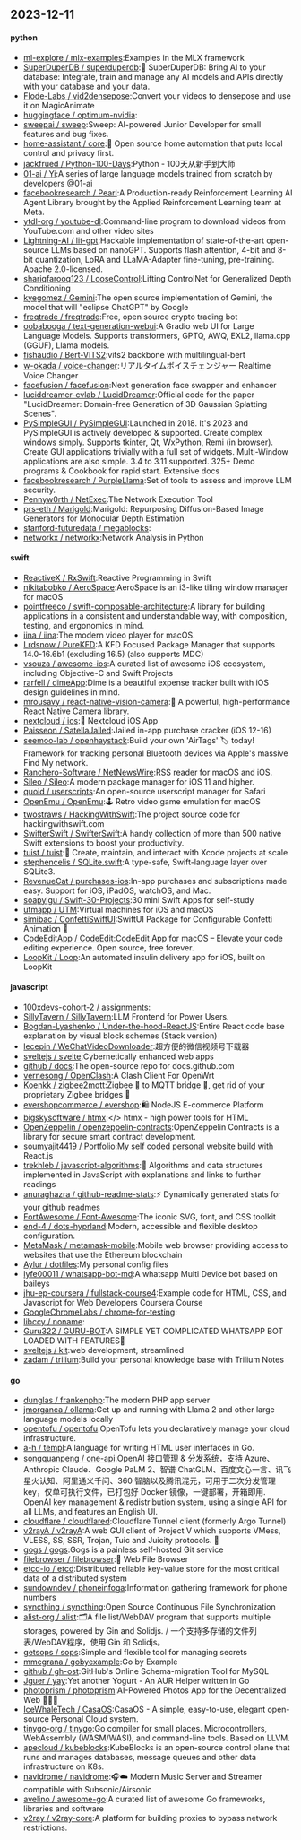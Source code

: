 ## 2023-12-11

#### python
* [ml-explore / mlx-examples](https://github.com/ml-explore/mlx-examples):Examples in the MLX framework
* [SuperDuperDB / superduperdb](https://github.com/SuperDuperDB/superduperdb):🔮 SuperDuperDB: Bring AI to your database: Integrate, train and manage any AI models and APIs directly with your database and your data.
* [Flode-Labs / vid2densepose](https://github.com/Flode-Labs/vid2densepose):Convert your videos to densepose and use it on MagicAnimate
* [huggingface / optimum-nvidia](https://github.com/huggingface/optimum-nvidia):
* [sweepai / sweep](https://github.com/sweepai/sweep):Sweep: AI-powered Junior Developer for small features and bug fixes.
* [home-assistant / core](https://github.com/home-assistant/core):🏡 Open source home automation that puts local control and privacy first.
* [jackfrued / Python-100-Days](https://github.com/jackfrued/Python-100-Days):Python - 100天从新手到大师
* [01-ai / Yi](https://github.com/01-ai/Yi):A series of large language models trained from scratch by developers @01-ai
* [facebookresearch / Pearl](https://github.com/facebookresearch/Pearl):A Production-ready Reinforcement Learning AI Agent Library brought by the Applied Reinforcement Learning team at Meta.
* [ytdl-org / youtube-dl](https://github.com/ytdl-org/youtube-dl):Command-line program to download videos from YouTube.com and other video sites
* [Lightning-AI / lit-gpt](https://github.com/Lightning-AI/lit-gpt):Hackable implementation of state-of-the-art open-source LLMs based on nanoGPT. Supports flash attention, 4-bit and 8-bit quantization, LoRA and LLaMA-Adapter fine-tuning, pre-training. Apache 2.0-licensed.
* [shariqfarooq123 / LooseControl](https://github.com/shariqfarooq123/LooseControl):Lifting ControlNet for Generalized Depth Conditioning
* [kyegomez / Gemini](https://github.com/kyegomez/Gemini):The open source implementation of Gemini, the model that will "eclipse ChatGPT" by Google
* [freqtrade / freqtrade](https://github.com/freqtrade/freqtrade):Free, open source crypto trading bot
* [oobabooga / text-generation-webui](https://github.com/oobabooga/text-generation-webui):A Gradio web UI for Large Language Models. Supports transformers, GPTQ, AWQ, EXL2, llama.cpp (GGUF), Llama models.
* [fishaudio / Bert-VITS2](https://github.com/fishaudio/Bert-VITS2):vits2 backbone with multilingual-bert
* [w-okada / voice-changer](https://github.com/w-okada/voice-changer):リアルタイムボイスチェンジャー Realtime Voice Changer
* [facefusion / facefusion](https://github.com/facefusion/facefusion):Next generation face swapper and enhancer
* [luciddreamer-cvlab / LucidDreamer](https://github.com/luciddreamer-cvlab/LucidDreamer):Official code for the paper "LucidDreamer: Domain-free Generation of 3D Gaussian Splatting Scenes".
* [PySimpleGUI / PySimpleGUI](https://github.com/PySimpleGUI/PySimpleGUI):Launched in 2018. It's 2023 and PySimpleGUI is actively developed & supported. Create complex windows simply. Supports tkinter, Qt, WxPython, Remi (in browser). Create GUI applications trivially with a full set of widgets. Multi-Window applications are also simple. 3.4 to 3.11 supported. 325+ Demo programs & Cookbook for rapid start. Extensive docs
* [facebookresearch / PurpleLlama](https://github.com/facebookresearch/PurpleLlama):Set of tools to assess and improve LLM security.
* [Pennyw0rth / NetExec](https://github.com/Pennyw0rth/NetExec):The Network Execution Tool
* [prs-eth / Marigold](https://github.com/prs-eth/Marigold):Marigold: Repurposing Diffusion-Based Image Generators for Monocular Depth Estimation
* [stanford-futuredata / megablocks](https://github.com/stanford-futuredata/megablocks):
* [networkx / networkx](https://github.com/networkx/networkx):Network Analysis in Python

#### swift
* [ReactiveX / RxSwift](https://github.com/ReactiveX/RxSwift):Reactive Programming in Swift
* [nikitabobko / AeroSpace](https://github.com/nikitabobko/AeroSpace):AeroSpace is an i3-like tiling window manager for macOS
* [pointfreeco / swift-composable-architecture](https://github.com/pointfreeco/swift-composable-architecture):A library for building applications in a consistent and understandable way, with composition, testing, and ergonomics in mind.
* [iina / iina](https://github.com/iina/iina):The modern video player for macOS.
* [Lrdsnow / PureKFD](https://github.com/Lrdsnow/PureKFD):A KFD Focused Package Manager that supports 14.0-16.6b1 (excluding 16.5) (also supports MDC)
* [vsouza / awesome-ios](https://github.com/vsouza/awesome-ios):A curated list of awesome iOS ecosystem, including Objective-C and Swift Projects
* [rarfell / dimeApp](https://github.com/rarfell/dimeApp):Dime is a beautiful expense tracker built with iOS design guidelines in mind.
* [mrousavy / react-native-vision-camera](https://github.com/mrousavy/react-native-vision-camera):📸 A powerful, high-performance React Native Camera library.
* [nextcloud / ios](https://github.com/nextcloud/ios):📱 Nextcloud iOS App
* [Paisseon / SatellaJailed](https://github.com/Paisseon/SatellaJailed):Jailed in-app purchase cracker (iOS 12-16)
* [seemoo-lab / openhaystack](https://github.com/seemoo-lab/openhaystack):Build your own 'AirTags' 🏷 today! Framework for tracking personal Bluetooth devices via Apple's massive Find My network.
* [Ranchero-Software / NetNewsWire](https://github.com/Ranchero-Software/NetNewsWire):RSS reader for macOS and iOS.
* [Sileo / Sileo](https://github.com/Sileo/Sileo):A modern package manager for iOS 11 and higher.
* [quoid / userscripts](https://github.com/quoid/userscripts):An open-source userscript manager for Safari
* [OpenEmu / OpenEmu](https://github.com/OpenEmu/OpenEmu):🕹 Retro video game emulation for macOS
* [twostraws / HackingWithSwift](https://github.com/twostraws/HackingWithSwift):The project source code for hackingwithswift.com
* [SwifterSwift / SwifterSwift](https://github.com/SwifterSwift/SwifterSwift):A handy collection of more than 500 native Swift extensions to boost your productivity.
* [tuist / tuist](https://github.com/tuist/tuist):🚀 Create, maintain, and interact with Xcode projects at scale
* [stephencelis / SQLite.swift](https://github.com/stephencelis/SQLite.swift):A type-safe, Swift-language layer over SQLite3.
* [RevenueCat / purchases-ios](https://github.com/RevenueCat/purchases-ios):In-app purchases and subscriptions made easy. Support for iOS, iPadOS, watchOS, and Mac.
* [soapyigu / Swift-30-Projects](https://github.com/soapyigu/Swift-30-Projects):30 mini Swift Apps for self-study
* [utmapp / UTM](https://github.com/utmapp/UTM):Virtual machines for iOS and macOS
* [simibac / ConfettiSwiftUI](https://github.com/simibac/ConfettiSwiftUI):SwiftUI Package for Configurable Confetti Animation 🎉
* [CodeEditApp / CodeEdit](https://github.com/CodeEditApp/CodeEdit):CodeEdit App for macOS – Elevate your code editing experience. Open source, free forever.
* [LoopKit / Loop](https://github.com/LoopKit/Loop):An automated insulin delivery app for iOS, built on LoopKit

#### javascript
* [100xdevs-cohort-2 / assignments](https://github.com/100xdevs-cohort-2/assignments):
* [SillyTavern / SillyTavern](https://github.com/SillyTavern/SillyTavern):LLM Frontend for Power Users.
* [Bogdan-Lyashenko / Under-the-hood-ReactJS](https://github.com/Bogdan-Lyashenko/Under-the-hood-ReactJS):Entire React code base explanation by visual block schemes (Stack version)
* [lecepin / WeChatVideoDownloader](https://github.com/lecepin/WeChatVideoDownloader):超方便的微信视频号下载器
* [sveltejs / svelte](https://github.com/sveltejs/svelte):Cybernetically enhanced web apps
* [github / docs](https://github.com/github/docs):The open-source repo for docs.github.com
* [vernesong / OpenClash](https://github.com/vernesong/OpenClash):A Clash Client For OpenWrt
* [Koenkk / zigbee2mqtt](https://github.com/Koenkk/zigbee2mqtt):Zigbee 🐝 to MQTT bridge 🌉, get rid of your proprietary Zigbee bridges 🔨
* [evershopcommerce / evershop](https://github.com/evershopcommerce/evershop):🛍️ NodeJS E-commerce Platform
* [bigskysoftware / htmx](https://github.com/bigskysoftware/htmx):</> htmx - high power tools for HTML
* [OpenZeppelin / openzeppelin-contracts](https://github.com/OpenZeppelin/openzeppelin-contracts):OpenZeppelin Contracts is a library for secure smart contract development.
* [soumyajit4419 / Portfolio](https://github.com/soumyajit4419/Portfolio):My self coded personal website build with React.js
* [trekhleb / javascript-algorithms](https://github.com/trekhleb/javascript-algorithms):📝 Algorithms and data structures implemented in JavaScript with explanations and links to further readings
* [anuraghazra / github-readme-stats](https://github.com/anuraghazra/github-readme-stats):⚡ Dynamically generated stats for your github readmes
* [FortAwesome / Font-Awesome](https://github.com/FortAwesome/Font-Awesome):The iconic SVG, font, and CSS toolkit
* [end-4 / dots-hyprland](https://github.com/end-4/dots-hyprland):Modern, accessible and flexible desktop configuration.
* [MetaMask / metamask-mobile](https://github.com/MetaMask/metamask-mobile):Mobile web browser providing access to websites that use the Ethereum blockchain
* [Aylur / dotfiles](https://github.com/Aylur/dotfiles):My personal config files
* [lyfe00011 / whatsapp-bot-md](https://github.com/lyfe00011/whatsapp-bot-md):A whatsapp Multi Device bot based on baileys
* [jhu-ep-coursera / fullstack-course4](https://github.com/jhu-ep-coursera/fullstack-course4):Example code for HTML, CSS, and Javascript for Web Developers Coursera Course
* [GoogleChromeLabs / chrome-for-testing](https://github.com/GoogleChromeLabs/chrome-for-testing):
* [libccy / noname](https://github.com/libccy/noname):
* [Guru322 / GURU-BOT](https://github.com/Guru322/GURU-BOT):A SIMPLE YET COMPLICATED WHATSAPP BOT LOADED WITH FEATURES🚩
* [sveltejs / kit](https://github.com/sveltejs/kit):web development, streamlined
* [zadam / trilium](https://github.com/zadam/trilium):Build your personal knowledge base with Trilium Notes

#### go
* [dunglas / frankenphp](https://github.com/dunglas/frankenphp):The modern PHP app server
* [jmorganca / ollama](https://github.com/jmorganca/ollama):Get up and running with Llama 2 and other large language models locally
* [opentofu / opentofu](https://github.com/opentofu/opentofu):OpenTofu lets you declaratively manage your cloud infrastructure.
* [a-h / templ](https://github.com/a-h/templ):A language for writing HTML user interfaces in Go.
* [songquanpeng / one-api](https://github.com/songquanpeng/one-api):OpenAI 接口管理 & 分发系统，支持 Azure、Anthropic Claude、Google PaLM 2、智谱 ChatGLM、百度文心一言、讯飞星火认知、阿里通义千问、360 智脑以及腾讯混元，可用于二次分发管理 key，仅单可执行文件，已打包好 Docker 镜像，一键部署，开箱即用. OpenAI key management & redistribution system, using a single API for all LLMs, and features an English UI.
* [cloudflare / cloudflared](https://github.com/cloudflare/cloudflared):Cloudflare Tunnel client (formerly Argo Tunnel)
* [v2rayA / v2rayA](https://github.com/v2rayA/v2rayA):A web GUI client of Project V which supports VMess, VLESS, SS, SSR, Trojan, Tuic and Juicity protocols. 🚀
* [gogs / gogs](https://github.com/gogs/gogs):Gogs is a painless self-hosted Git service
* [filebrowser / filebrowser](https://github.com/filebrowser/filebrowser):📂 Web File Browser
* [etcd-io / etcd](https://github.com/etcd-io/etcd):Distributed reliable key-value store for the most critical data of a distributed system
* [sundowndev / phoneinfoga](https://github.com/sundowndev/phoneinfoga):Information gathering framework for phone numbers
* [syncthing / syncthing](https://github.com/syncthing/syncthing):Open Source Continuous File Synchronization
* [alist-org / alist](https://github.com/alist-org/alist):🗂️A file list/WebDAV program that supports multiple storages, powered by Gin and Solidjs. / 一个支持多存储的文件列表/WebDAV程序，使用 Gin 和 Solidjs。
* [getsops / sops](https://github.com/getsops/sops):Simple and flexible tool for managing secrets
* [mmcgrana / gobyexample](https://github.com/mmcgrana/gobyexample):Go by Example
* [github / gh-ost](https://github.com/github/gh-ost):GitHub's Online Schema-migration Tool for MySQL
* [Jguer / yay](https://github.com/Jguer/yay):Yet another Yogurt - An AUR Helper written in Go
* [photoprism / photoprism](https://github.com/photoprism/photoprism):AI-Powered Photos App for the Decentralized Web 🌈💎✨
* [IceWhaleTech / CasaOS](https://github.com/IceWhaleTech/CasaOS):CasaOS - A simple, easy-to-use, elegant open-source Personal Cloud system.
* [tinygo-org / tinygo](https://github.com/tinygo-org/tinygo):Go compiler for small places. Microcontrollers, WebAssembly (WASM/WASI), and command-line tools. Based on LLVM.
* [apecloud / kubeblocks](https://github.com/apecloud/kubeblocks):KubeBlocks is an open-source control plane that runs and manages databases, message queues and other data infrastructure on K8s.
* [navidrome / navidrome](https://github.com/navidrome/navidrome):🎧☁️ Modern Music Server and Streamer compatible with Subsonic/Airsonic
* [avelino / awesome-go](https://github.com/avelino/awesome-go):A curated list of awesome Go frameworks, libraries and software
* [v2ray / v2ray-core](https://github.com/v2ray/v2ray-core):A platform for building proxies to bypass network restrictions.

